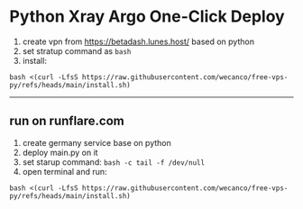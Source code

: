 # Python Xray Argo One-Click Deploy  

1. create vpn from https://betadash.lunes.host/ based on python
2. set stratup command as `bash`
3.  install:
```
bash <(curl -LfsS https://raw.githubusercontent.com/wecanco/free-vps-py/refs/heads/main/install.sh)
```

---------------
## run on runflare.com
1. create germany service base on python
2. deploy main.py on it
3. set starup command: `bash -c tail -f /dev/null`
4. open terminal and run:
 ```
bash <(curl -LfsS https://raw.githubusercontent.com/wecanco/free-vps-py/refs/heads/main/install.sh)
```
